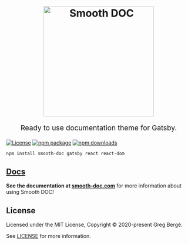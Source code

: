 <h1 align="center">
  <img src="https://raw.githubusercontent.com/gregberge/smooth-doc/master/resources/logo-colored-light.jpg" alt="Smooth DOC" title="Smooth DOC" width="300">
</h1>
<p align="center" style="font-size: 1.2rem;">Ready to use documentation theme for Gatsby.</p>

[![License](https://img.shields.io/npm/l/smooth-doc.svg)](https://github.com/gregberge/smooth-doc/blob/master/LICENSE)
[![npm package](https://img.shields.io/npm/v/smooth-doc/latest.svg)](https://www.npmjs.com/package/smooth-doc)
[![npm downloads](https://img.shields.io/npm/dm/smooth-doc.svg)](https://www.npmjs.com/package/smooth-doc)

```bash
npm install smooth-doc gatsby react react-dom
```

## [Docs](https://smooth-doc.com)

**See the documentation at [smooth-doc.com](https://smooth-doc.com)** for more information about using Smooth DOC!

## License

Licensed under the MIT License, Copyright © 2020-present Greg Bergé.

See [LICENSE](./LICENSE) for more information.
